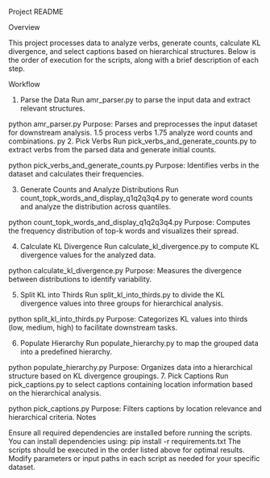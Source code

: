 
Project README

Overview

This project processes data to analyze verbs, generate counts, calculate KL divergence, and select captions based on hierarchical structures. Below is the order of execution for the scripts, along with a brief description of each step.

Workflow

1. Parse the Data
Run amr_parser.py to parse the input data and extract relevant structures.

python amr_parser.py
Purpose: Parses and preprocesses the input dataset for downstream analysis.
1.5 process verbs
1.75 analyze word counts and combinations. py
2. Pick Verbs
Run pick_verbs_and_generate_counts.py to extract verbs from the parsed data and generate initial counts.

python pick_verbs_and_generate_counts.py
Purpose: Identifies verbs in the dataset and calculates their frequencies.

3. Generate Counts and Analyze Distributions
Run count_topk_words_and_display_q1q2q3q4.py to generate word counts and analyze the distribution across quantiles.

python count_topk_words_and_display_q1q2q3q4.py
Purpose: Computes the frequency distribution of top-k words and visualizes their spread.

4. Calculate KL Divergence
Run calculate_kl_divergence.py to compute KL divergence values for the analyzed data.

python calculate_kl_divergence.py
Purpose: Measures the divergence between distributions to identify variability.

5. Split KL into Thirds
Run split_kl_into_thirds.py to divide the KL divergence values into three groups for hierarchical analysis.

python split_kl_into_thirds.py
Purpose: Categorizes KL values into thirds (low, medium, high) to facilitate downstream tasks.

6. Populate Hierarchy
Run populate_hierarchy.py to map the grouped data into a predefined hierarchy.

python populate_hierarchy.py
Purpose: Organizes data into a hierarchical structure based on KL divergence groupings.
7. Pick Captions
Run pick_captions.py to select captions containing location information based on the hierarchical analysis.

python pick_captions.py
Purpose: Filters captions by location relevance and hierarchical criteria.
Notes

Ensure all required dependencies are installed before running the scripts. You can install dependencies using:
pip install -r requirements.txt
The scripts should be executed in the order listed above for optimal results.
Modify parameters or input paths in each script as needed for your specific dataset.